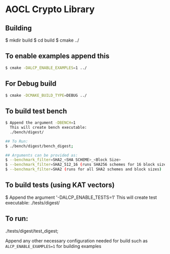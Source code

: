 
# AOCL Crypto Library

## Building

$ mkdir build
$ cd build
$ cmake ../


## To enable examples append this
```sh
$ cmake -DALCP_ENABLE_EXAMPLES=1 ../
```


## For Debug build

```sh
$ cmake -DCMAKE_BUILD_TYPE=DEBUG ../
```

## To build test bench

```sh
$ Append the argument -DBENCH=1
  This will create bench executable:
  ./bench/digest/

## To Run:
$ ./bench/digest/bench_digest;

## Arguments can be provided as:
$ --benchmark_filter=SHA2_<SHA SCHEME>_<Block Size>
$ --benchmark_filter=SHA2_512_16 (runs SHA256 schemes for 16 block size)
$ --benchmark_filter=SHA2 (runs for all SHA2 schemes and block sizes)
```

## To build tests (using KAT vectors)
$ Append the argument '-DALCP_ENABLE_TESTS=1'
 This will create test executable:
 ./tests/digest/
## To run:
   ./tests/digest/test_digest;


Append any other necessary configuration needed for build such as 
`ALCP_ENABLE_EXAMPLES=1` for building examples

